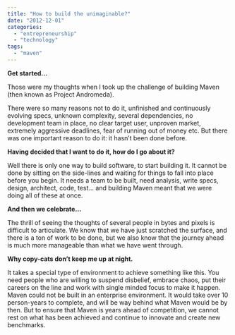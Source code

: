 ```yaml
---
title: "How to build the unimaginable?"
date: "2012-12-01"
categories: 
  - "entrepreneurship"
  - "technology"
tags: 
  - "maven"
---
```


**Get started…**

Those were my thoughts when I took up the challenge of building Maven (then known as Project Andromeda).

There were so many reasons not to do it, unfinished and continuously evolving specs, unknown complexity, several dependencies, no development team in place, no clear target user, unproven market, extremely aggressive deadlines, fear of running out of money etc. But there was one important reason to do it: it hasn’t been done before.

**Having decided that I want to do it, how do I go about it?**

Well there is only one way to build software, to start building it. It cannot be done by sitting on the side-lines and waiting for things to fall into place before you begin. It needs a team to be built, need analysis, write specs, design, architect, code, test… and building Maven meant that we were doing all of these at once.

**And then we celebrate…**

The thrill of seeing the thoughts of several people in bytes and pixels is difficult to articulate. We know that we have just scratched the surface, and there is a ton of work to be done, but we also know that the journey ahead is much more manageable than what we have went through.

**Why copy-cats don’t keep me up at night.**

It takes a special type of environment to achieve something like this. You need people who are willing to suspend disbelief, embrace chaos, put their careers on the line and work with single minded focus to make it happen. Maven could not be built in an enterprise environment. It would take over 10 person-years to complete, and will be way behind what Maven would be by then. But to ensure that Maven is years ahead of competition, we cannot rest on what has been achieved and continue to innovate and create new benchmarks.
